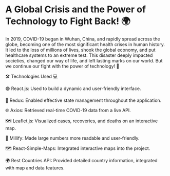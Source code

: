  #  A Global Crisis and the Power of Technology to Fight Back! 🌍
In 2019, COVID-19 began in Wuhan, China, and rapidly spread across the globe, becoming one of the most significant health crises in human history. It led to the loss of millions of lives, shook the global economy, and put healthcare systems to an extreme test. This disaster deeply impacted societies, changed our way of life, and left lasting marks on our world.
But we continue our fight with the power of technology! 🚀

🛠️ Technologies Used 💻

🟢 React.js: Used to build a dynamic and user-friendly interface.

🔄 Redux: Enabled effective state management throughout the application.

🌐 Axios: Retrieved real-time COVID-19 data from a live API.

🗺️ Leaflet.js: Visualized cases, recoveries, and deaths on an interactive map.

🔢 Millify: Made large numbers more readable and user-friendly.

🗺️ React-Simple-Maps: Integrated interactive maps into the project.

🌍 Rest Countries API: Provided detailed country information, integrated with map and data features.




